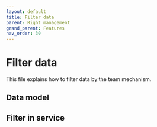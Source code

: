 ```yaml
---
layout: default
title: Filter data
parent: Right management
grand_parent: Features
nav_order: 30
---
```


# Filter data
This file explains how to filter data by the team mechanism.

## Data model


## Filter in service
